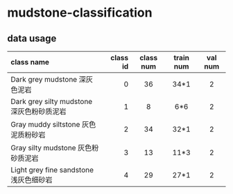 # mudstone-classification



## data usage
| class name | class id | class num | train num | val num |
| :-----     |  ----:   |   :----:  |   :----:  |  :----: |
| Dark grey mudstone 深灰色泥岩 | 0 |36|34\*1|2|
| Dark grey silty mudstone 深灰色粉砂质泥岩 | 1 | 8|6\*6|2|
|Gray muddy siltstone 灰色泥质粉砂岩|2|34|32\*1|2|
|Gray silty mudstone 灰色粉砂质泥岩 |3|13|11\*3|2|
|Light grey fine sandstone 浅灰色细砂岩|4|29|27\*1|2|






